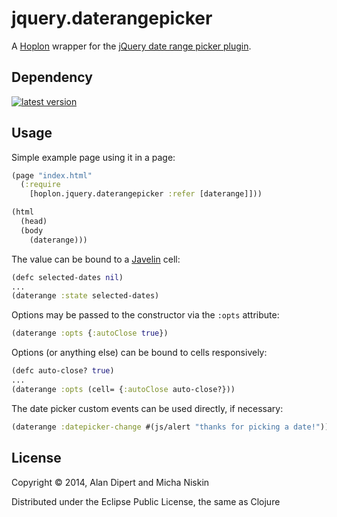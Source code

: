 # jquery.daterangepicker

A [Hoplon][hoplon] wrapper for the [jQuery date range picker plugin][3].

## Dependency

[![latest version][2]][1]

## Usage

Simple example page using it in a page:

```clojure
(page "index.html"
  (:require
    [hoplon.jquery.daterangepicker :refer [daterange]]))

(html
  (head)
  (body
    (daterange)))
```

The value can be bound to a [Javelin][javelin] cell:

```clojure
(defc selected-dates nil)
...
(daterange :state selected-dates)
```

Options may be passed to the constructor via the `:opts` attribute:

```clojure
(daterange :opts {:autoClose true})
```

Options (or anything else) can be bound to cells responsively:

```clojure
(defc auto-close? true)
...
(daterange :opts (cell= {:autoClose auto-close?}))
```

The date picker custom events can be used directly, if necessary:

```clojure
(daterange :datepicker-change #(js/alert "thanks for picking a date!"))
```

## License

Copyright © 2014, Alan Dipert and Micha Niskin

Distributed under the Eclipse Public License, the same as Clojure

[hoplon]: http://hoplon.io
[javelin]: https://github.com/tailrecursion/javelin
[1]: https://clojars.org/io.hoplon/jquery.daterangepicker
[2]: https://clojars.org/io.hoplon/jquery.daterangepicker/latest-version.svg?cache=2
[3]: https://github.com/longbill/jquery-date-range-picker
